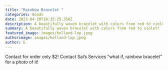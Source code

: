 ```yaml
---
title: "Rainbow Bracelet "
categories: Goods
date: 2023-04-20T18:35:25.356Z
description: A beautifully woven bracelet with colors from red to violet!
summary: A beautifully woven bracelet with colors from red to violet!
featured_image: images/holland-lop.jpeg
authorimage: images/holland-lop.jpeg
author: E
---
```

Contact for order only $2! Contact Sal’s Services “what if, rainbow bracelet” for a photo of it!